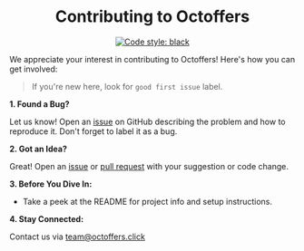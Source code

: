 
<div align=center>

# Contributing to Octoffers 

[![Code style: black](https://img.shields.io/badge/code%20style-black-000000.svg)](https://github.com/psf/black)

</div>

We appreciate your interest in contributing to Octoffers! Here's how you can get involved:

> If you're new here, look for `good first issue` label.

**1. Found a Bug?**

Let us know! Open an [issue](https://github.com/init64/octoffers/issues) on GitHub describing the problem and how to reproduce it. 
Don't forget to label it as a bug. 

**2. Got an Idea?**

Great! Open an [issue](https://github.com/init64/octoffers/issues) or [pull request](https://github.com/init64/octoffers/pull) with your suggestion or code change.

**3. Before You Dive In:**

* Take a peek at the README for project info and setup instructions.

**4. Stay Connected:**

Contact us via team@octoffers.click
